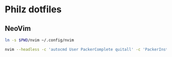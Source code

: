 # Philz dotfiles

## NeoVim
```bash
ln -s $PWD/nvim ~/.config/nvim

nvim --headless -c 'autocmd User PackerComplete quitall' -c 'PackerInstall'
```
